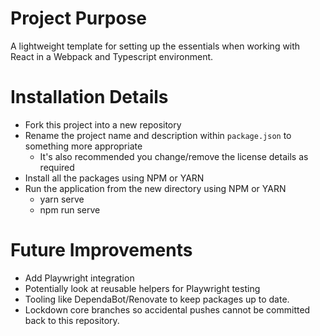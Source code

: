 # Project Purpose

A lightweight template for setting up the essentials when working with React in a Webpack and Typescript environment.

# Installation Details

- Fork this project into a new repository
- Rename the project name and description within `package.json` to something more appropriate
    - It's also recommended you change/remove the license details as required
- Install all the packages using NPM or YARN
- Run the application from the new directory using NPM or YARN
    - yarn serve
    - npm run serve

# Future Improvements

- Add Playwright integration
- Potentially look at reusable helpers for Playwright testing
- Tooling like DependaBot/Renovate to keep packages up to date.
- Lockdown core branches so accidental pushes cannot be committed back to this repository.
